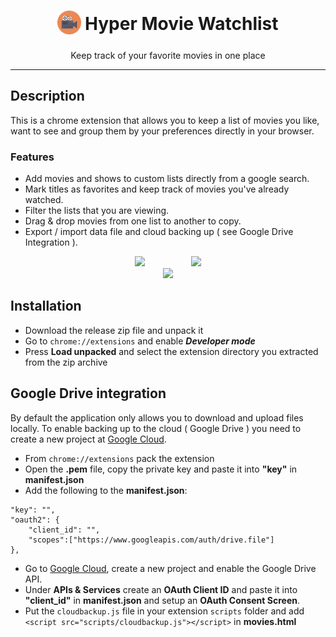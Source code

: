 <h1 align="center">
<sub>
    <img src="img/img2.png" witdh=38 height=38></img>
</sub>
Hyper Movie Watchlist
</h1>

<p align="center">Keep track of your favorite movies in one place</p>

***

## Description

This is a chrome extension that allows you to keep a list of movies you like, want to see and group them by your preferences directly in your browser. 

### Features
 - Add movies and shows to custom lists directly from a google search. 
 - Mark titles as favorites and keep track of movies you've already watched. 
 - Filter the lists that you are viewing.
 - Drag & drop movies from one list to another to copy.
 - Export / import data file and cloud backing up ( see Google Drive Integration ).

<div align="center">
    <img src="https://github.com/hypertensiune/Movies-Watchlist/blob/main/gifs/gif1.gif"/ width=300>
    &nbsp;&nbsp;&nbsp;&nbsp;&nbsp;&nbsp;&nbsp;&nbsp;&nbsp;&nbsp;&nbsp;&nbsp;&nbsp;&nbsp;&nbsp;&nbsp;&nbsp;
    <img src="https://github.com/hypertensiune/Movies-Watchlist/blob/main/gifs/gif2.gif"/ width=125>
    <br>
    <img src="https://github.com/hypertensiune/Movies-Watchlist/blob/main/gifs/img1.png" width=700/>
</div>

## Installation

- Download the release zip file and unpack it
- Go to ```chrome://extensions``` and enable ***Developer mode***
- Press **Load unpacked** and select the extension directory you extracted from the zip archive

## Google Drive integration

By default the application only allows you to download and upload files locally. To enable backing up to the cloud ( Google Drive ) you need to create a new project at [Google Cloud](https://cloud.google.com/).

- From ```chrome://extensions``` pack the extension
- Open the **.pem** file, copy the private key and paste it into **"key"** in **manifest.json**
- Add the following to the **manifest.json**:

```
"key": "",
"oauth2": {
    "client_id": "",
    "scopes":["https://www.googleapis.com/auth/drive.file"]
},
```

- Go to [Google Cloud](https://console.cloud.google.com/), create a new project and enable the Google Drive API.
- Under **APIs & Services** create an **OAuth Client ID** and paste it into **"client_id"** in **manifest.json** and setup an **OAuth Consent Screen**.
- Put the ```cloudbackup.js``` file in your extension ```scripts``` folder and add ```<script src="scripts/cloudbackup.js"></script>``` in **movies.html**
